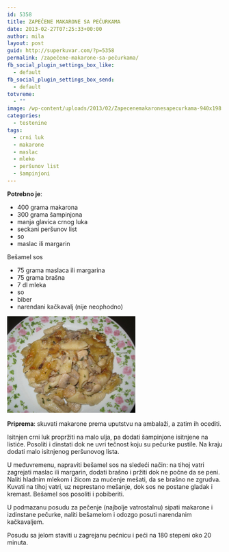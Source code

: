 ```yaml
---
id: 5358
title: ZAPEČENE MAKARONE SA PEČURKAMA
date: 2013-02-27T07:25:33+00:00
author: mila
layout: post
guid: http://superkuvar.com/?p=5358
permalink: /zapečene-makarone-sa-pečurkama/
fb_social_plugin_settings_box_like:
  - default
fb_social_plugin_settings_box_send:
  - default
totvreme:
  - ""
image: /wp-content/uploads/2013/02/Zapecenemakaronesapecurkama-940x198.jpg
categories:
  - testenine
tags:
  - crni luk
  - makarone
  - maslac
  - mleko
  - peršunov list
  - šampinjoni
---
```

**Potrebno je**:

  * 400 grama makarona
  * 300 grama šampinjona
  * manja glavica crnog luka
  * seckani peršunov list
  * so
  * maslac ili margarin

Bešamel sos

  * 75 grama maslaca ili margarina
  * 75 grama brašna
  * 7 dl mleka
  * so
  * biber
  * narendani kačkavalj (nije neophodno)

<img class="alignnone size-medium wp-image-5359" src="/wp-content/uploads/2013/02/Zapecenemakaronesapecurkama-1024x768.jpg" alt="Zapecenemakaronesapecurkama" width="300" height="225" /> 

**Priprema**: skuvati makarone prema uputstvu na ambalaži, a zatim ih ocediti.

Isitnjen crni luk propržiti na malo ulja, pa dodati šampinjone isitnjene na listiće. Posoliti i dinstati dok ne uvri tečnost koju su pečurke pustile. Na kraju dodati malo isitnjenog peršunovog lista.

U međuvremenu, napraviti bešamel sos na sledeći način: na tihoj vatri zagrejati maslac ili margarin, dodati brašno i pržiti dok ne počne da se peni. Naliti hladnim mlekom i žicom za mućenje mešati, da se brašno ne zgrudva. Kuvati na tihoj vatri, uz neprestano mešanje, dok sos ne postane gladak i kremast. Bešamel sos posoliti i pobiberiti.

U podmazanu posudu za pečenje (najbolje vatrostalnu) sipati makarone i izdinstane pečurke, naliti bešamelom i odozgo posuti narendanim kačkavaljem.

Posudu sa jelom staviti u zagrejanu pećnicu i peći na 180 stepeni oko 20 minuta.